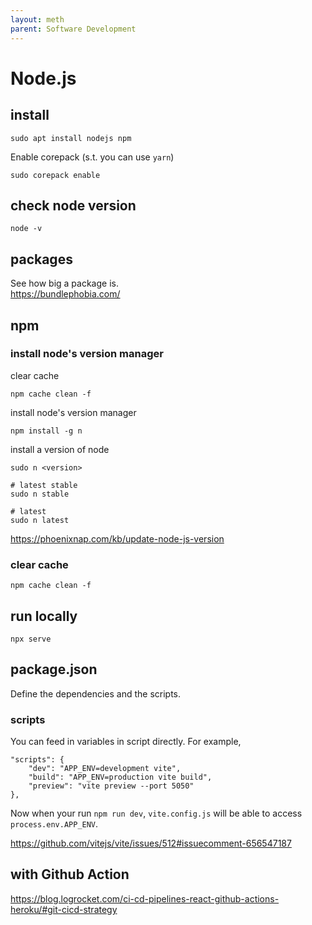 ```yaml
---
layout: meth
parent: Software Development
---
```

# Node.js

## install
```
sudo apt install nodejs npm
```

Enable corepack (s.t. you can use `yarn`)
```
sudo corepack enable
```

## check node version
```
node -v
```

## packages

See how big a package is.  
<https://bundlephobia.com/>

## npm
### install node's version manager
clear cache
```
npm cache clean -f
```

install node's version manager
```
npm install -g n
```

install a version of node
```
sudo n <version>

# latest stable
sudo n stable

# latest
sudo n latest
```

<https://phoenixnap.com/kb/update-node-js-version>

### clear cache
```
npm cache clean -f
```

## run locally
```
npx serve
```

## package.json

Define the dependencies and the scripts.

### scripts

You can feed in variables in script directly. For example,

```
"scripts": {
	"dev": "APP_ENV=development vite",
	"build": "APP_ENV=production vite build",
	"preview": "vite preview --port 5050"
},
```

Now when your run `npm run dev`, `vite.config.js` will be able to access `process.env.APP_ENV`.

<https://github.com/vitejs/vite/issues/512#issuecomment-656547187>

## with Github Action

<https://blog.logrocket.com/ci-cd-pipelines-react-github-actions-heroku/#git-cicd-strategy>